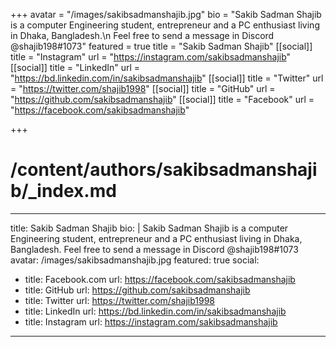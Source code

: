 +++
avatar = "/images/sakibsadmanshajib.jpg"
bio = "Sakib Sadman Shajib is a computer Engineering student, entrepreneur and a PC enthusiast living in Dhaka, Bangladesh.\n  Feel free to send a message in Discord @shajib198#1073"
featured = true
title = "Sakib Sadman Shajib"
[[social]]
title = "Instagram"
url = "https://instagram.com/sakibsadmanshajib"
[[social]]
title = "LinkedIn"
url = "https://bd.linkedin.com/in/sakibsadmanshajib"
[[social]]
title = "Twitter"
url = "https://twitter.com/shajib1998"
[[social]]
title = "GitHub"
url = "https://github.com/sakibsadmanshajib"
[[social]]
title = "Facebook"
url = "https://facebook.com/sakibsadmanshajib"

+++
# /content/authors/sakibsadmanshajib/_index.md
---
title: Sakib Sadman Shajib
bio: |
  Sakib Sadman Shajib is a computer Engineering student, entrepreneur and a PC enthusiast living in Dhaka, Bangladesh.
  Feel free to send a message in Discord @shajib198#1073
avatar: /images/sakibsadmanshajib.jpg
featured: true
social:
  - title: Facebook.com
    url: https://facebook.com/sakibsadmanshajib
  - title: GitHub
    url: https://github.com/sakibsadmanshajib
  - title: Twitter
    url: https://twitter.com/shajib1998
  - title: LinkedIn
    url: https://bd.linkedin.com/in/sakibsadmanshajib
  - title: Instagram
    url: https://instagram.com/sakibsadmanshajib
---